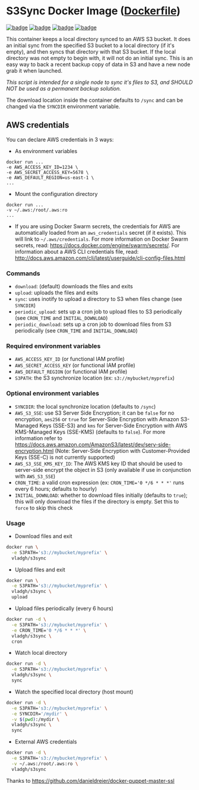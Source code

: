 # S3Sync Docker Image ([Dockerfile](https://github.com/vladgh/docker_base_images/tree/master/s3sync))

[![badge](https://images.microbadger.com/badges/image/vladgh/s3sync.svg)](https://microbadger.com/images/vladgh/s3sync)
[![badge](https://images.microbadger.com/badges/version/vladgh/s3sync.svg)](https://microbadger.com/images/vladgh/s3sync)
[![badge](https://images.microbadger.com/badges/commit/vladgh/s3sync.svg)](https://microbadger.com/images/vladgh/s3sync)
[![badge](https://images.microbadger.com/badges/license/vladgh/s3sync.svg)](https://microbadger.com/images/vladgh/s3sync)

This container keeps a local directory synced to an AWS S3 bucket.
It does an initial sync from the specified S3 bucket to a local directory (if it's empty), and then syncs that directory with that S3 bucket. If the local directory was not empty to begin with, it will not do an initial sync.
This is an easy way to back a recent backup copy of data in S3 and have a new node grab it when launched.

_This script is intended for a single node to sync it's files to S3, and SHOULD NOT be used as a permanent backup solution._

The download location inside the container defaults to `/sync` and can be changed via the `SYNCDIR` environment variable.

## AWS credentials

You can declare AWS credentials in 3 ways:

- As environment variables

```SH
docker run ...
-e AWS_ACCESS_KEY_ID=1234 \
-e AWS_SECRET_ACCESS_KEY=5678 \
-e AWS_DEFAULT_REGION=us-east-1 \
...
```

- Mount the configuration directory

```SH
docker run ...
-v ~/.aws:/root/.aws:ro
...
```

- If you are using Docker Swarm secrets, the credentials for AWS are automatically loaded from an `aws_credentials` secret (if it exists). This will link to `~/.aws/credentials`. For more information on Docker Swarm secrets, read: <https://docs.docker.com/engine/swarm/secrets/>. For information about a AWS CLI credentials file, read: <http://docs.aws.amazon.com/cli/latest/userguide/cli-config-files.html>

### Commands

- `download`: (default) downloads the files and exits
- `upload`: uploads the files and exits
- `sync`: uses inotify to upload a directory to S3 when files change (see `SYNCDIR`)
- `periodic_upload`: sets up a cron job to upload files to S3 periodically (see `CRON_TIME` and `INITIAL_DOWNLOAD`)
- `periodic_download`: sets up a cron job to download files from S3 periodically (see `CRON_TIME` and `INITIAL_DOWNLOAD`)

### Required environment variables

- `AWS_ACCESS_KEY_ID` (or functional IAM profile)
- `AWS_SECRET_ACCESS_KEY` (or functional IAM profile)
- `AWS_DEFAULT_REGION` (or functional IAM profile)
- `S3PATH`: the S3 synchronize location (ex: `s3://mybucket/myprefix`)

### Optional environment variables

- `SYNCDIR`: the local synchronize location (defaults to `/sync`)
- `AWS_S3_SSE`: use S3 Server Side Encryption; it can be `false` for no encryption, `aes256` or `true` for Server-Side Encryption with Amazon S3-Managed Keys (SSE-S3) and `kms` for Server-Side Encryption with AWS KMS-Managed Keys (SSE-KMS) (defaults to `false`). For more information refer to <https://docs.aws.amazon.com/AmazonS3/latest/dev/serv-side-encryption.html> (Note: Server-Side Encryption with Customer-Provided Keys (SSE-C) is not currently supported)
- `AWS_S3_SSE_KMS_KEY_ID`: The AWS KMS key ID that should be used to server-side encrypt the object in S3 (only available if use in conjunction with `AWS_S3_SSE`)
- `CRON_TIME`: a valid cron expression (ex: `CRON_TIME='0 */6 * * *'` runs every 6 hours; defaults to hourly)
- `INITIAL_DOWNLOAD`: whether to download files initially (defaults to `true`); this will only download the files if the directory is empty. Set this to `force` to skip this check

### Usage

- Download files and exit

```sh
docker run \
  -e S3PATH='s3://mybucket/myprefix' \
  vladgh/s3sync
```

- Upload files and exit

```sh
docker run \
  -e S3PATH='s3://mybucket/myprefix' \
  vladgh/s3sync \
  upload
```

- Upload files periodically (every 6 hours)

```sh
docker run -d \
  -e S3PATH='s3://mybucket/myprefix' \
  -e CRON_TIME='0 */6 * * *' \
  vladgh/s3sync \
  cron
```

- Watch local directory

```sh
docker run -d \
  -e S3PATH='s3://mybucket/myprefix' \
  vladgh/s3sync \
  sync
```

- Watch the specified local directory (host mount)

```sh
docker run -d \
  -e S3PATH='s3://mybucket/myprefix' \
  -e SYNCDIR='/mydir' \
  -v $(pwd):/mydir \
  vladgh/s3sync \
  sync
```

- External AWS credentials

```sh
docker run -d \
  -e S3PATH='s3://mybucket/myprefix' \
  -v ~/.aws:/root/.aws:ro \
  vladgh/s3sync
```

Thanks to <https://github.com/danieldreier/docker-puppet-master-ssl>
